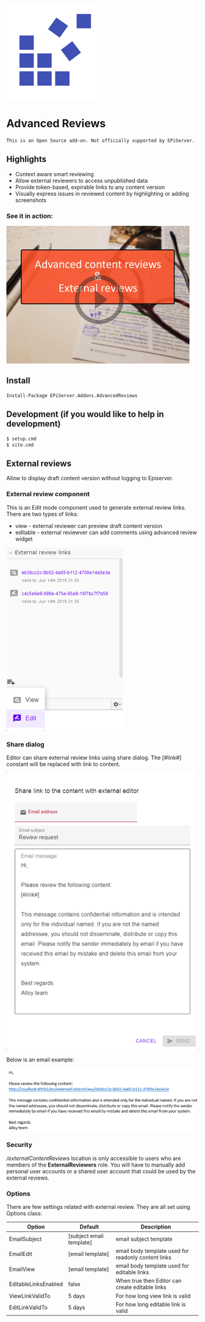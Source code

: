 ![EPiServer Addons](assets/logo.png "EPiServer Addons")
# Advanced Reviews

```
This is an Open Source add-on. Not officially supported by EPiServer.
```

## Highlights

- Context aware smart reviewing 
- Allow external reviewers to access unpublished data
- Provide token-based, expirable links to any content version
- Visually express issues in reviewed content by highlighting or adding screenshots

### See it in action:
[![Advanced Reviews](assets/thumbnail.png)](http://www.youtube.com/watch?v=xb4uS1dXtRE "Advanced Reviews")

## Install

```
Install-Package EPiServer.Addons.AdvancedReviews
```

## Development (if you would like to help in development)

```console
$ setup.cmd
$ site.cmd
```

## External reviews

Allow to display draft content version without logging to Episerver.

### External review component
This is an Edit mode component used to generate external review links.
There are two types of links:
* view - external reviewer can preview draft content version 
* editable - external reviewver can add comments using advanced review widget
 
![External review links component](assets/documentation/external_review_list_component.png "External review links component")

### Share dialog
Editor can share external review links using share dialog.
The [#link#] constant will be replaced with link to content.
 
![External review share dialog](assets/documentation/external_review_share_dialog.png "External review share dialog")

Below is an email example:

![External review email example](assets/documentation/external_review_email_example.png "External review email example")

### Security
*/externalContentReviews* location is only accessible to users who are members of the **ExternalReviewers** role.
You will have to manually add personal user accounts or a shared user account that could be used by the external reviews.

### Options
There are few settings related with external review. They are all set using Options class:

 | Option        | Default           | Description  |
 | ---- | ---- | ---- |
 | EmailSubject | [subject email template]|  email subject template |
 | EmailEdit | [email template] |email body template used for readonly content links |
 | EmailView | [email template]| email body template used for editable links |
 | EditableLinksEnabled | false |When true then Editor can create editable links |
 | ViewLinkValidTo | 5 days |For how long view link is valid |
 | EditLinkValidTo | 5 days | For how long editable link is valid |

